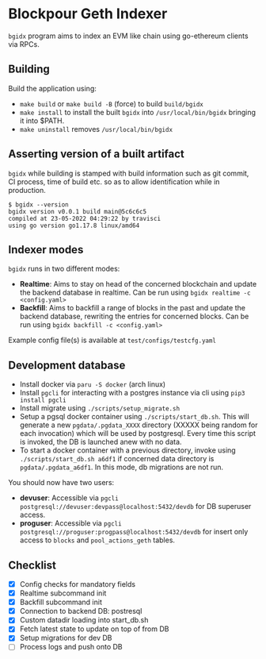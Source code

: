 # Blockpour Geth Indexer
`bgidx` program aims to index an EVM like chain using go-ethereum clients via RPCs.

## Building
Build the application using:
- `make build` or `make build -B` (force) to build `build/bgidx`
- `make install` to install the built `bgidx` into `/usr/local/bin/bgidx` bringing it into $PATH.
- `make uninstall` removes `/usr/local/bin/bgidx`

## Asserting version of a built artifact
`bgidx` while building is stamped with build information such as git commit, CI process, time of build etc. so as to allow identification while in production.
```
$ bgidx --version
bgidx version v0.0.1 build main@5c6c6c5
compiled at 23-05-2022 04:29:22 by travisci
using go version go1.17.8 linux/amd64
```

## Indexer modes
`bgidx` runs in two different modes: 
- **Realtime**: Aims to stay on head of the concerned blockchain and update the backend database in realtime. Can be run using `bgidx realtime -c <config.yaml>`
- **Backfill**: Aims to backfill a range of blocks in the past and update the backend database, rewriting the entries for concerned blocks. Can be run using `bgidx backfill -c <config.yaml>`

Example config file(s) is available at `test/configs/testcfg.yaml`

## Development database
- Install docker via `paru -S docker` (arch linux)
- Install `pgcli` for interacting with a postgres instance via cli using `pip3 install pgcli`
- Install migrate using `./scripts/setup_migrate.sh`
- Setup a pgsql docker container using `./scripts/start_db.sh`. This will generate a new `pgdata/.pgdata_XXXX` directory (XXXXX being random for each invocation) which will be used by postgresql. Every time this script is invoked, the DB is launched anew with no data.
- To start a docker container with a previous directory, invoke using `./scripts/start_db.sh a6df1` if concerned data directory is `pgdata/.pgdata_a6df1`. In this mode, db migrations are not run.

You should now have two users:
- **devuser**: Accessible via `pgcli postgresql://devuser:devpass@localhost:5432/devdb` for DB superuser access.
- **proguser**: Accessible via `pgcli postgresql://proguser:progpass@localhost:5432/devdb` for insert only access to `blocks` and `pool_actions_geth` tables.

## Checklist
- [x] Config checks for mandatory fields
- [x] Realtime subcommand init
- [x] Backfill subcommand init
- [x] Connection to backend DB: postresql
- [x] Custom datadir loading into start_db.sh
- [x] Fetch latest state to update on top of from DB
- [x] Setup migrations for dev DB
- [ ] Process logs and push onto DB